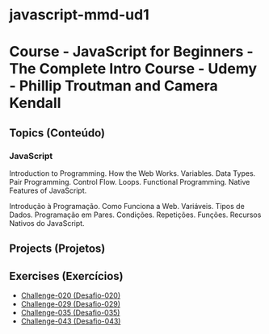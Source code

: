 # javascript-mmd-ud1

<h1>Course - JavaScript for Beginners - The Complete Intro Course - Udemy - Phillip Troutman and Camera Kendall</h1>

<h2>Topics (Conteúdo)</h2>

<h3>JavaScript</h3>

<p>Introduction to Programming. How the Web Works. Variables. Data Types. Pair Programming. Control Flow. Loops. Functional Programming. Native Features of JavaScript.</p>

<p>Introdução à Programação. Como Funciona a Web. Variáveis. Tipos de Dados. Programação em Pares. Condições. Repetições. Funções. Recursos Nativos do JavaScript.</p>

<h2>Projects (Projetos)</h2>

<!-- <ul>
<li><a href="https://mayramduarte.github.io/javascript-mmd-cv1/aula12ex/ex016/modelo.html" target="_blank">Exercise-016 (Exercício-016)</a></li>
</ul> -->

<h2>Exercises (Exercícios)</h2>

<ul>
<li><a href="https://mayramduarte.github.io/javascript-mmd-ud1/6-introduction-to-pair-programming
/ch020/ch020.js" target="_blank">Challenge-020 (Desafio-020)</a></li>
<li><a href="https://mayramduarte.github.iojavascript-mmd-ud1/javascript-mmd-ud1/7-control-flow/ch029
/ch029.js" target="_blank" >Challenge-029 (Desafio-029)</a></li>
<li><a href="https://mayramduarte.github.io/javascript-mmd-ud1/8-javascript-loops/ch035
/ch035.js" target="_blank">Challenge-035 (Desafio-035)</a></li>
<li><a href="javascript-mmd-ud1/9-introduction-to functional-programming
/ch043" target="_blank">Challenge-043 (Desafio-043)</a></li>
</ul>
